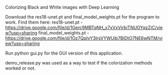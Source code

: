 Colorizing Black and White images with Deep Learning

Download the res18-unet.pt and final_model_weights.pt for the program to work.
Find them here:
res18-unet.pt - https://drive.google.com/file/d/1Gerc9MBTqNH_x7xVxVirbiTNUOYqzZjC/view?usp=sharing
final_model_weights.pt - https://drive.google.com/file/d/1Oz7QpIvY3lrsVYWUib7BIDtO7NE6wNTM/view?usp=sharing

Run python gui.py for the GUI version of this application.

demo_release.py was used as a way to test if the colorization methods worked or not.
